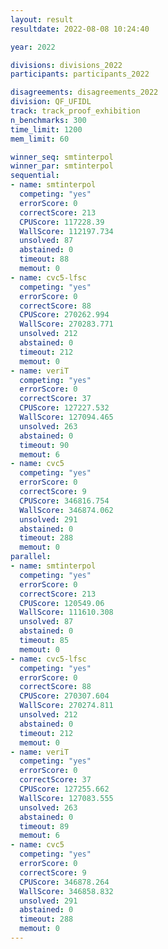```yaml
---
layout: result
resultdate: 2022-08-08 10:24:40

year: 2022

divisions: divisions_2022
participants: participants_2022

disagreements: disagreements_2022
division: QF_UFIDL
track: track_proof_exhibition
n_benchmarks: 300
time_limit: 1200
mem_limit: 60

winner_seq: smtinterpol
winner_par: smtinterpol
sequential:
- name: smtinterpol
  competing: "yes"
  errorScore: 0
  correctScore: 213
  CPUScore: 117228.39
  WallScore: 112197.734
  unsolved: 87
  abstained: 0
  timeout: 88
  memout: 0
- name: cvc5-lfsc
  competing: "yes"
  errorScore: 0
  correctScore: 88
  CPUScore: 270262.994
  WallScore: 270283.771
  unsolved: 212
  abstained: 0
  timeout: 212
  memout: 0
- name: veriT
  competing: "yes"
  errorScore: 0
  correctScore: 37
  CPUScore: 127227.532
  WallScore: 127094.465
  unsolved: 263
  abstained: 0
  timeout: 90
  memout: 6
- name: cvc5
  competing: "yes"
  errorScore: 0
  correctScore: 9
  CPUScore: 346816.754
  WallScore: 346874.062
  unsolved: 291
  abstained: 0
  timeout: 288
  memout: 0
parallel:
- name: smtinterpol
  competing: "yes"
  errorScore: 0
  correctScore: 213
  CPUScore: 120549.06
  WallScore: 111610.308
  unsolved: 87
  abstained: 0
  timeout: 85
  memout: 0
- name: cvc5-lfsc
  competing: "yes"
  errorScore: 0
  correctScore: 88
  CPUScore: 270307.604
  WallScore: 270274.811
  unsolved: 212
  abstained: 0
  timeout: 212
  memout: 0
- name: veriT
  competing: "yes"
  errorScore: 0
  correctScore: 37
  CPUScore: 127255.662
  WallScore: 127083.555
  unsolved: 263
  abstained: 0
  timeout: 89
  memout: 6
- name: cvc5
  competing: "yes"
  errorScore: 0
  correctScore: 9
  CPUScore: 346878.264
  WallScore: 346858.832
  unsolved: 291
  abstained: 0
  timeout: 288
  memout: 0
---
```

